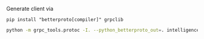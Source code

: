 Generate client via

```shell
pip install "betterproto[compiler]" grpclib
```

```zsh
python -m grpc_tools.protoc -I. --python_betterproto_out=. intelligence_service.proto
```